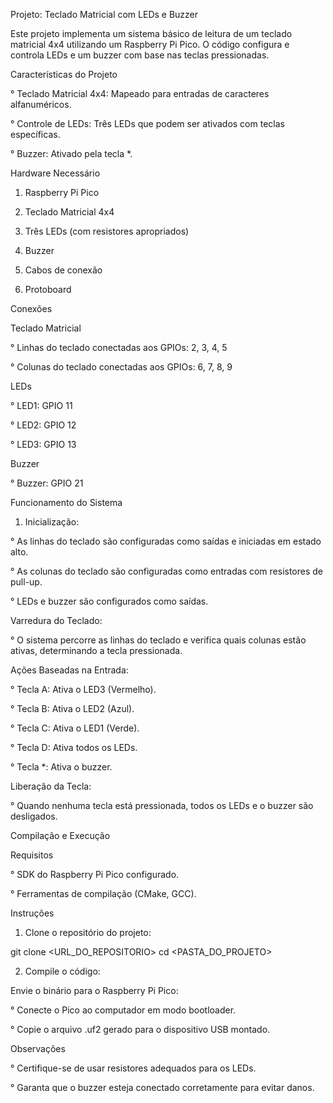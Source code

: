 Projeto: Teclado Matricial com LEDs e Buzzer

Este projeto implementa um sistema básico de leitura de um teclado matricial 4x4 utilizando um Raspberry Pi Pico. O código configura e controla LEDs e um buzzer com base nas teclas pressionadas.

Características do Projeto

° Teclado Matricial 4x4: Mapeado para entradas de caracteres alfanuméricos.

° Controle de LEDs: Três LEDs que podem ser ativados com teclas específicas.

° Buzzer: Ativado pela tecla *.

Hardware Necessário

1. Raspberry Pi Pico

2. Teclado Matricial 4x4

3. Três LEDs (com resistores apropriados)

4. Buzzer

5. Cabos de conexão

6. Protoboard

Conexões

Teclado Matricial

° Linhas do teclado conectadas aos GPIOs: 2, 3, 4, 5

° Colunas do teclado conectadas aos GPIOs: 6, 7, 8, 9

LEDs

° LED1: GPIO 11

° LED2: GPIO 12

° LED3: GPIO 13

Buzzer

° Buzzer: GPIO 21

Funcionamento do Sistema

1. Inicialização:

° As linhas do teclado são configuradas como saídas e iniciadas em estado alto.

° As colunas do teclado são configuradas como entradas com resistores de pull-up.

° LEDs e buzzer são configurados como saídas.

Varredura do Teclado:

° O sistema percorre as linhas do teclado e verifica quais colunas estão ativas, determinando a tecla pressionada.

Ações Baseadas na Entrada:

° Tecla A: Ativa o LED3 (Vermelho).

° Tecla B: Ativa o LED2 (Azul).

° Tecla C: Ativa o LED1 (Verde).

° Tecla D: Ativa todos os LEDs.

° Tecla *: Ativa o buzzer.

Liberação da Tecla:

° Quando nenhuma tecla está pressionada, todos os LEDs e o buzzer são desligados.

Compilação e Execução

Requisitos

° SDK do Raspberry Pi Pico configurado.

° Ferramentas de compilação (CMake, GCC).

Instruções

1. Clone o repositório do projeto:

git clone <URL_DO_REPOSITORIO>
cd <PASTA_DO_PROJETO>

2. Compile o código:

Envie o binário para o Raspberry Pi Pico:

° Conecte o Pico ao computador em modo bootloader.

° Copie o arquivo .uf2 gerado para o dispositivo USB montado.

Observações

° Certifique-se de usar resistores adequados para os LEDs.

° Garanta que o buzzer esteja conectado corretamente para evitar danos.

